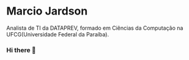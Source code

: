 # Marcio Jardson
 Analista de TI da DATAPREV, formado em Ciências da Computação na UFCG(Universidade Federal da Paraíba).





### Hi there 👋

<!--
**marciojardson/marciojardson** is a ✨ _special_ ✨ repository because its `README.md` (this file) appears on your GitHub profile.

Here are some ideas to get you started:

- 🔭 I’m currently working on ...
- 🌱 I’m currently learning ...
- 👯 I’m looking to collaborate on ...
- 🤔 I’m looking for help with ...
- 💬 Ask me about ...
- 📫 How to reach me: ...
- 😄 Pronouns: ...
- ⚡ Fun fact: ...
-->
